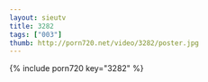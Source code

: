 ```yaml
--- 
layout: sieutv
title: 3282
tags: ["003"]
thumb: http://porn720.net/video/3282/poster.jpg
---
```

{% include porn720 key="3282" %} 
